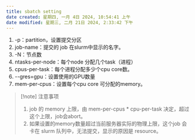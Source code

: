```yaml
---
title: sbatch setting
date created: 星期四, 一月 4日 2024, 10:54:41 上午
date modified: 星期三, 二月 21日 2024, 2:33:42 下午
---
```


1. -p：partition，设置提交分区
2. job-name：提交的 job 在slurm中显示的名字。
3. -N：节点数
4. ntasks-per-node：每个node 分配几个task（进程）
5. cpus-per-task：每个进程分配多少个cpu core数。
6. --gres=gpu：设置使用的GPU数量
7. mem-per-cpus：设置每个cpu core 可分配的memory。
>[!note] 注意事项
>	1. job 的 memory 上限，由 mem-per-cpus * cpu-per-task 决定，超过这个上限，job会abort。
>	2. 如果设置的memory数量超过当前服务器实际的物理上限，这个job 会卡在 slurm 队列中，无法提交，显示的原因是 resource。
